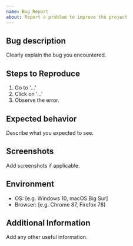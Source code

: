 ```yaml
---
name: Bug Report
about: Report a problem to improve the project
---
```


## Bug description

Clearly explain the bug you encountered.

## Steps to Reproduce

1. Go to '...'
2. Click on '...'
3. Observe the error.

## Expected behavior

Describe what you expected to see.

## Screenshots

Add screenshots if applicable.

## Environment

- OS: [e.g. Windows 10, macOS Big Sur]
- Browser: [e.g. Chrome 87, Firefox 78]

## Additional Information

Add any other useful information.
